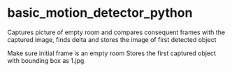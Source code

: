 # basic_motion_detector_python
Captures picture of empty room and compares consequent frames with the captured image, finds delta and stores the image of first detected object

Make sure initial frame is an empty room
Stores the first captured object with bounding box as 1.jpg
